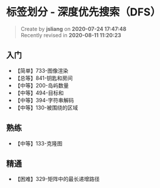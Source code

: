 标签划分 - 深度优先搜索（DFS）
===

> Create by **jsliang** on **2020-07-24 17:47:48**  
> Recently revised in **2020-08-11 11:20:23**

## 入门

* 【简单】733-图像渲染
* 【总等】841-钥匙和房间
* 【中等】200-岛屿数量
* 【中等】494-目标和
* 【中等】394-字符串解码
* 【中等】130-被围绕的区域

## 熟练

* 【中等】133-克隆图

## 精通

* 【困难】329-矩阵中的最长递增路径
